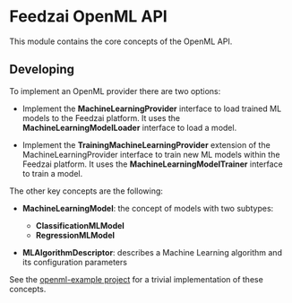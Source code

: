 # Feedzai OpenML API
This module contains the core concepts of the OpenML API.


## Developing

To implement an OpenML provider there are two options:

* Implement the **MachineLearningProvider** interface to load trained ML models to the Feedzai platform. It uses the __MachineLearningModelLoader__ interface to load a model.

* Implement the **TrainingMachineLearningProvider** extension of the MachineLearningProvider interface to train new ML models within the Feedzai platform. It uses the __MachineLearningModelTrainer__ interface to train a model.

The other key concepts are the following:
* __MachineLearningModel__: the concept of models with two subtypes:
  * __ClassificationMLModel__
  * __RegressionMLModel__
  
* __MLAlgorithmDescriptor__: describes a Machine Learning algorithm and its configuration parameters

See the [openml-example project](https://github.com/feedzai/feedzai-openml/tree/master/openml-example) for a trivial implementation of these concepts.
